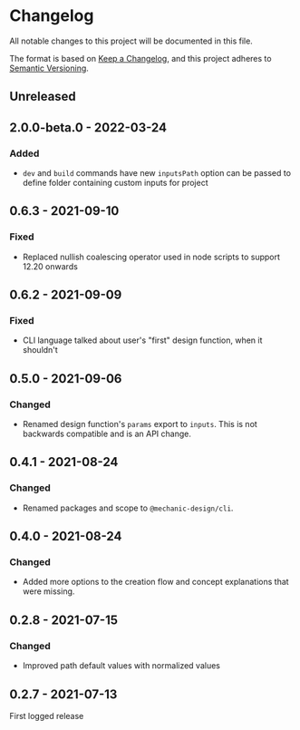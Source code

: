# Changelog

All notable changes to this project will be documented in this file.

The format is based on [Keep a Changelog](https://keepachangelog.com/en/1.0.0/),
and this project adheres to [Semantic Versioning](https://semver.org/spec/v2.0.0.html).

## Unreleased

## 2.0.0-beta.0 - 2022-03-24

### Added

- `dev` and `build` commands have new `inputsPath` option can be passed to define folder containing custom inputs for project

## 0.6.3 - 2021-09-10

### Fixed

- Replaced nullish coalescing operator used in node scripts to support 12.20 onwards

## 0.6.2 - 2021-09-09

### Fixed

- CLI language talked about user's "first" design function, when it shouldn't

## 0.5.0 - 2021-09-06

### Changed

- Renamed design function's `params` export to `inputs`. This is not backwards compatible and is an API change.

## 0.4.1 - 2021-08-24

### Changed

- Renamed packages and scope to `@mechanic-design/cli`.

## 0.4.0 - 2021-08-24

### Changed

- Added more options to the creation flow and concept explanations that were missing.

## 0.2.8 - 2021-07-15

### Changed

- Improved path default values with normalized values

## 0.2.7 - 2021-07-13

First logged release
